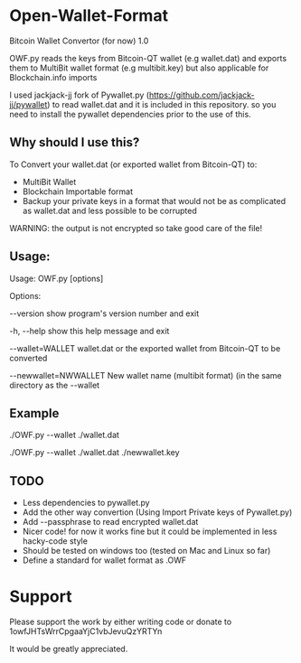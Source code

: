 Open-Wallet-Format
==================
Bitcoin Wallet Convertor (for now) 1.0


OWF.py reads the keys from Bitcoin-QT wallet (e.g wallet.dat) and exports them to MultiBit wallet format (e.g multibit.key) but also applicable for Blockchain.info imports

I used jackjack-jj fork of Pywallet.py (https://github.com/jackjack-jj/pywallet) to read wallet.dat and it is included in this repository.
so you need to install the pywallet dependencies prior to the use of this.


Why should I use this?
---------------------
To Convert your wallet.dat (or exported wallet from Bitcoin-QT) to:
* MultiBit Wallet
* Blockchain Importable format
* Backup your private keys in a format that would not be as complicated as wallet.dat and less possible to be corrupted

WARNING: the output is not encrypted so take good care of the file! 


Usage:
-------
Usage: OWF.py [options]

Options:

  --version             show program's version number and exit
  
  -h, --help            show this help message and exit
  
  --wallet=WALLET       wallet.dat or the exported wallet from Bitcoin-QT to
                        be converted
                        
  --newwallet=NWWALLET  New wallet name (multibit format) (in the
                        same directory as the --wallet

Example
-------
./OWF.py --wallet ./wallet.dat

./OWF.py --wallet ./wallet.dat ./newwallet.key



TODO
----
* Less dependencies to pywallet.py
* Add the other way convertion (Using Import Private keys of Pywallet.py)
* Add --passphrase to read encrypted wallet.dat
* Nicer code! for now it works fine but it could be implemented in less hacky-code style
* Should be tested on windows too (tested on Mac and Linux so far)
* Define a standard for wallet format as .OWF


Support
=======
Please support the work by either writing code or donate to 1owfJHTsWrrCpgaaYjC1vbJevuQzYRTYn

It would be greatly appreciated. 
